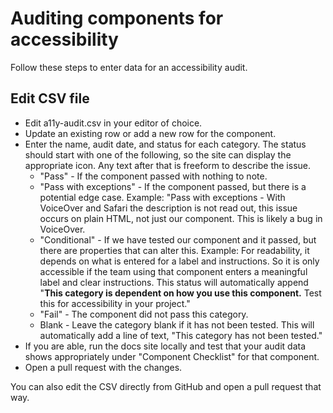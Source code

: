 # Auditing components for accessibility

Follow these steps to enter data for an accessibility audit.

## Edit CSV file

- Edit a11y-audit.csv in your editor of choice.
- Update an existing row or add a new row for the component.
- Enter the name, audit date, and status for each category. The status should start with one of the following, so the site can display the appropriate icon. Any text after that is freeform to describe the issue.
    - "Pass" - If the component passed with nothing to note.
    - "Pass with exceptions" - If the component passed, but there is a potential edge case. Example: "Pass with exceptions - With VoiceOver and Safari the description is not read out, this issue occurs on plain HTML, not just our component. This is likely a bug in VoiceOver.
    - "Conditional" - If we have tested our component and it passed, but there are properties that can alter this. Example: For readability, it depends on what is entered for a label and instructions. So it is only accessible if the team using that component enters a meaningful label and clear instructions. This status will automatically append "**This category is dependent on how you use this component.** Test this for accessibility in your project."
    - "Fail" - The component did not pass this category.
    - Blank - Leave the category blank if it has not been tested. This will automatically add a line of text, "This category has not been tested."
- If you are able, run the docs site locally and test that your audit data shows appropriately under "Component Checklist" for that component.
- Open a pull request with the changes.

You can also edit the CSV directly from GitHub and open a pull request that way.